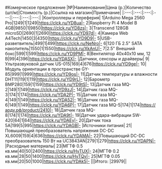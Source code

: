 #Комерческое предложение
|№|Наименование|Цена (р.)|Количество (шт/м)|Стоимость (р.)|Ссылка на магазин|Примечание|
|:---:|:---:|:---:|:---:|:---:|:---:|:---:|
|Контроллеры и переферия|
1|Arduino Mega 2560 Pro|1249|1|1249|https://clck.ru/YD8ua|-
2|Raspberry Pi 4 Model B 4GB|9850|1|9850|https://clck.ru/YD8zs|-
3|Transcend 128GB microSD|2690|1|2690|https://clck.ru/YD97d|-
4|Камера Web A4Tech|1450|3|4350|https://clck.ru/YD9D9|-
5|USB-разветвитель|499|1|499|https://clck.ru/NeNro|-
6|120 ГБ 2.5" SATA накопитель|1550|1|1550|https://clck.ru/XkAnU|-
7|2.5" Внешний бокс|599|1|599|https://clck.ru/YD9PM|-
8|Вентилятор 40х40х10 мм, 12 В|99|4|396|https://clck.ru/YDASX|-
|Датчики, сенсоры и драйверы|
9|Ультразвуковой датчик US-015|169|4|676|https://clck.ru/YD9ge|-
10|Модуль ориентации в пространстве GY-85|999|1|999|https://clck.ru/YD9os|-
11|Датчик температуры и влажности DHT11|119|1|119|https://clck.ru/YD9rL|-
12|Барометр BMP280|159|1|159|https://clck.ru/YD9tS|-
13|Датчик газа MQ-2|149|1|149|https://clck.ru/YD9zJ|-
14|Датчик газа MQ-3|174|1|174|https://clck.ru/YDA2P|-
15|Датчик газа MQ-4|149|1|149|https://clck.ru/YDA52|-
16|Датчик газа MQ-6|149|1|149|https://clck.ru/YDA6P|-
17|Датчик газа MQ-5|174|1|174|https://арду.рф/product/2410|-
18|Датчик газа MQ-8|174|1|174|https://clck.ru/YDA9t|-
19|Датчик удара-вибрации SW-420|64|1|64|https://clck.ru/YDAEy|-
20|Датчик тока 5А|199|5|995|https://clck.ru/YDAGB|-
|Источники питания|
21|Повышающий преобразователь напряжения DC-DC XL6009|159|4|636|https://clck.ru/YDAMA|-
22|Повышающий DC-DC преобразователь 150 Вт на UC3843AN|279|1|279|https://clck.ru/YDAPN|-
|Расходные материалы|
23|МГТФ 0.5 кв.мм|40|50|2400|https://clck.ru/HvTUX|-
24|МГТФ 0.2 кв.мм|28|50|1400|https://clck.ru/HvTQv|-
25|МГТФ 0.05 кв.мм|20|50|1000|https://clck.ru/YDAk5|-
|||Итого: |29979||
